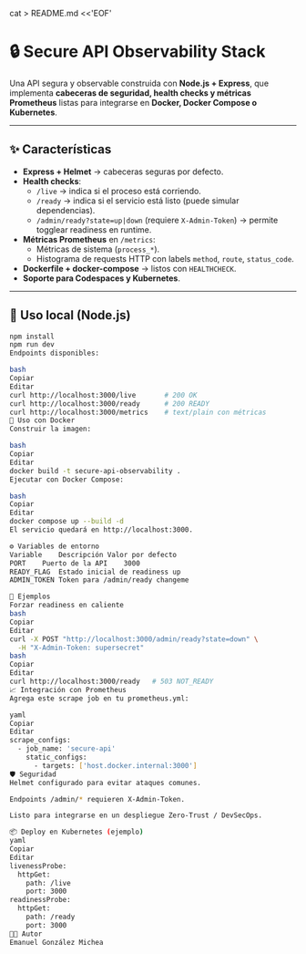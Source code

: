 cat > README.md <<'EOF'
# 🔒 Secure API Observability Stack

Una API segura y observable construida con **Node.js + Express**, que implementa **cabeceras de seguridad, health checks y métricas Prometheus** listas para integrarse en **Docker, Docker Compose o Kubernetes**.

---

## ✨ Características

- **Express + Helmet** → cabeceras seguras por defecto.
- **Health checks**:
  - `/live` → indica si el proceso está corriendo.
  - `/ready` → indica si el servicio está listo (puede simular dependencias).
  - `/admin/ready?state=up|down` (requiere `X-Admin-Token`) → permite togglear readiness en runtime.
- **Métricas Prometheus** en `/metrics`:
  - Métricas de sistema (`process_*`).
  - Histograma de requests HTTP con labels `method`, `route`, `status_code`.
- **Dockerfile + docker-compose** → listos con `HEALTHCHECK`.
- **Soporte para Codespaces y Kubernetes**.

---

## 🚀 Uso local (Node.js)

```bash
npm install
npm run dev
Endpoints disponibles:

bash
Copiar
Editar
curl http://localhost:3000/live       # 200 OK
curl http://localhost:3000/ready      # 200 READY
curl http://localhost:3000/metrics    # text/plain con métricas
🐳 Uso con Docker
Construir la imagen:

bash
Copiar
Editar
docker build -t secure-api-observability .
Ejecutar con Docker Compose:

bash
Copiar
Editar
docker compose up --build -d
El servicio quedará en http://localhost:3000.

⚙️ Variables de entorno
Variable	Descripción	Valor por defecto
PORT	Puerto de la API	3000
READY_FLAG	Estado inicial de readiness	up
ADMIN_TOKEN	Token para /admin/ready	changeme

🔧 Ejemplos
Forzar readiness en caliente
bash
Copiar
Editar
curl -X POST "http://localhost:3000/admin/ready?state=down" \
  -H "X-Admin-Token: supersecret"
bash
Copiar
Editar
curl http://localhost:3000/ready   # 503 NOT_READY
📈 Integración con Prometheus
Agrega este scrape job en tu prometheus.yml:

yaml
Copiar
Editar
scrape_configs:
  - job_name: 'secure-api'
    static_configs:
      - targets: ['host.docker.internal:3000']
🛡️ Seguridad
Helmet configurado para evitar ataques comunes.

Endpoints /admin/* requieren X-Admin-Token.

Listo para integrarse en un despliegue Zero-Trust / DevSecOps.

📦 Deploy en Kubernetes (ejemplo)
yaml
Copiar
Editar
livenessProbe:
  httpGet:
    path: /live
    port: 3000
readinessProbe:
  httpGet:
    path: /ready
    port: 3000
👨‍💻 Autor
Emanuel González Michea